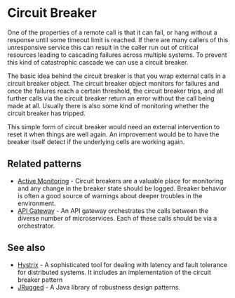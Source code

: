 # Circuit Breaker

One of the properties of a remote call is that it can fail, or hang without a response until some timeout limit is reached. If there are many callers of this unresponsive service this can result in the caller run out of critical resources leading to cascading failures across multiple systems. To prevent this kind of catastrophic cascade we can use a circuit breaker.

The basic idea behind the circuit breaker is that you wrap external calls in a circuit breaker object. The circuit breaker object monitors for failures and once the failures reach a certain threshold, the circuit breaker trips, and all further calls via the circuit breaker return an error without the call being made at all. Usually there is also some kind of monitoring whether the circuit breaker has tripped.

This simple form of circuit breaker would need an external intervention to reset it when things are well again. An improvement would be to have the breaker itself detect if the underlying cells are working again.

## Related patterns

* [Active Monitoring](active-monitoring.md) - Circuit breakers are a valuable place for monitoring and any change in the breaker state should be logged. Breaker behavior is often a good source of warnings about deeper troubles in the environment.
* [API Gateway](api-gateway.md) - An API gateway orchestrates the calls between the diverse number of microservices. Each of these calls should be via a orchestrator.

## See also

* [Hystrix](https://github.com/Netflix/Hystrix) -  A sophisticated tool for dealing with latency and fault tolerance for distributed systems. It includes an implementation of the circuit breaker pattern
* [JRugged](https://github.com/Comcast/jrugged) - A Java library of robustness design patterns.

